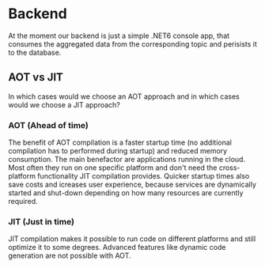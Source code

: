 # Backend

At the moment our backend is just a simple .NET6 console app, that consumes the aggregated data from the corresponding topic and perisists it to the database.

## AOT vs JIT

In which cases would we choose an AOT approach and in which cases would we choose a JIT approach?

### AOT (Ahead of time)

The benefit of AOT compilation is a faster startup time (no additional compilation has to performed during startup) and reduced memory consumption.
The main benefactor are applications running in the cloud. Most often they run on one specific platform and don't need the cross-platform functionality JIT compilation provides.
Quicker startup times also save costs and icreases user experience, because services are dynamically started and shut-down depending on how many resources are currently required.

### JIT (Just in time)

JIT compilation makes it possible to run code on different platforms and still optimize it to some degrees. Advanced features like dynamic code generation are not possible with AOT.